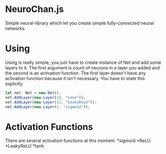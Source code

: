 # NeuroChan.js
Simple neural-library which let you create simple fully-connected neural networks.

# Using
Using is really simple, you just have to create instance of Net and add some layers to it. The first argument is count of neurons in a layer you added and the second is an activation function. The first layer doesn't have any activation function because it isn't necessary. You have to state this explicity.



```ts
let net: Net = new Net();
net.AddLayer(new Layer(10, "none"));
net.AddLayer(new Layer(12, "LeakyReLU"));
net.AddLayer(new Layer(2, "sigmoid"));
```

# Activation Functions
There are several activation functions at this moment.
*sigmoid
*ReLU
*LeakyReLU
*tanh
